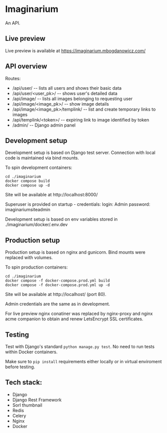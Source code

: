# Imaginarium

An API.


## Live preview
Live preview is available at https://imaginarium.mbogdanowicz.com/


## API overview

Routes:
- /api/user/ -- lists all users and shows their basic data
- /api/user/\<user_pk\>/ -- shows user's detailed data
- /api/image/ -- lists all images belonging to requesting user
- /api/image/\<image_pk\>/ -- show image details
- /api/image/\<image_pk\>/templink/ -- list and create temporary links to images
- /api/templink/\<token\>/ -- expiring link to image identified by token
- /admin/ -- Django admin panel


## Development setup

Development setup is based on Django test server.
Connection with local code is maintained via bind mounts.

To spin development containers:
```
cd ./imaginarium
docker compose build
docker compose up -d
```

Site will be available at http://localhost:8000/

Superuser is provided on startup - credentials:
login:      Admin
password:   imaginariumsiteadmin

Development setup is based on env variables stored in
./imaginarium/docker/.env.dev


## Production setup

Production setup is based on nginx and gunicorn. Bind mounts were replaced
with volumes.

To spin production containers:
```
cd ./imaginarium
docker compose -f docker-compose.prod.yml build
docker compose -f docker-compose.prod.yml up -d
```

Site will be available at http://localhost/ (port 80).

Admin credentials are the same as in development.

For live preview nginx conatiner was replaced by nginx-proxy 
and nginx acme companion to obtain and renew LetsEncrypt SSL certificates.


## Testing

Test with Django's standard `python manage.py test`.
No need to run tests within Docker containers.

Make sure to `pip install` requirements either locally
or in virtual enviroment before testing.


## Tech stack:
- Django
- Django Rest Framework
- Sorl thumbnail
- Redis
- Celery
- Nginx
- Docker





